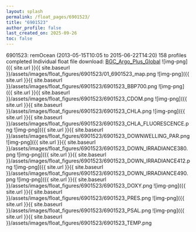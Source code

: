 ```yaml
---
layout: splash
permalink: /float_pages/6901523/
title: "6901523"
author_profile: false
last_created_on: 2025-09-26
toc: false
---
```

 
6901523: remOcean (2013-05-15T10:05 to 2015-06-22T14:20)
158 profiles completed
Individual float file download: [BGC_Argo_Plus_Global](https://ftp.soest.hawaii.edu/bgc_argo_plus/Individual_Floats/outliers_removed/6901523_Sprof_processed.nc)
![img-png]({{ site.url }}{{ site.baseurl }}/assets/images/float_figures/6901523/01_6901523_map.png
![img-png]({{ site.url }}{{ site.baseurl }}/assets/images/float_figures/6901523/6901523_BBP700.png
![img-png]({{ site.url }}{{ site.baseurl }}/assets/images/float_figures/6901523/6901523_CDOM.png
![img-png]({{ site.url }}{{ site.baseurl }}/assets/images/float_figures/6901523/6901523_CHLA.png
![img-png]({{ site.url }}{{ site.baseurl }}/assets/images/float_figures/6901523/6901523_CHLA_FLUORESCENCE.png
![img-png]({{ site.url }}{{ site.baseurl }}/assets/images/float_figures/6901523/6901523_DOWNWELLING_PAR.png
![img-png]({{ site.url }}{{ site.baseurl }}/assets/images/float_figures/6901523/6901523_DOWN_IRRADIANCE380.png
![img-png]({{ site.url }}{{ site.baseurl }}/assets/images/float_figures/6901523/6901523_DOWN_IRRADIANCE412.png
![img-png]({{ site.url }}{{ site.baseurl }}/assets/images/float_figures/6901523/6901523_DOWN_IRRADIANCE490.png
![img-png]({{ site.url }}{{ site.baseurl }}/assets/images/float_figures/6901523/6901523_DOXY.png
![img-png]({{ site.url }}{{ site.baseurl }}/assets/images/float_figures/6901523/6901523_PRES.png
![img-png]({{ site.url }}{{ site.baseurl }}/assets/images/float_figures/6901523/6901523_PSAL.png
![img-png]({{ site.url }}{{ site.baseurl }}/assets/images/float_figures/6901523/6901523_TEMP.png
